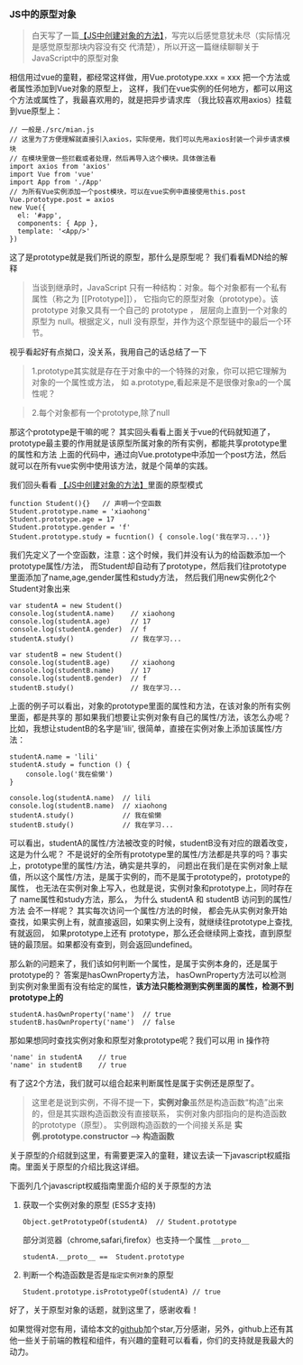 ### JS中的原型对象

> 白天写了一篇[【JS中创建对象的方法】](https://github.com/noahlam/articles/blob/master/JS%E4%B8%AD%E5%88%9B%E5%BB%BA%E5%AF%B9%E8%B1%A1%E7%9A%84%E6%96%B9%E6%B3%95.md)，写完以后感觉意犹未尽（实际情况是感觉原型那块内容没有交
代清楚），所以开这一篇继续聊聊关于JavaScript中的原型对象

相信用过vue的童鞋，都经常这样做，用Vue.prototype.xxx = xxx 把一个方法或者属性添加到Vue对象的原型上，
这样，我们在vue实例的任何地方，都可以用这个方法或属性了，我最喜欢用的，就是把异步请求库
（我比较喜欢用axios）挂载到vue原型上：

    // 一般是./src/mian.js
    // 这里为了方便理解就直接引入axios，实际使用，我们可以先用axios封装一个异步请求模块
    // 在模块里做一些拦截或者处理，然后再导入这个模块。具体做法看
    import axios from 'axios'
    import Vue from 'vue'
    import App from './App'
    // 为所有Vue实例添加一个post模块，可以在vue实例中直接使用this.post
    Vue.prototype.post = axios
    new Vue({
      el: '#app',
      components: { App },
      template: '<App/>'
    })

这了是prototype就是我们所说的原型，那什么是原型呢？ 我们看看MDN给的解释
> 当谈到继承时，JavaScript 只有一种结构：对象。每个对象都有一个私有属性（称之为 \[\[Prototype\]\]），
它指向它的原型对象（prototype）。该 prototype 对象又具有一个自己的 prototype ，
层层向上直到一个对象的原型为 null。根据定义，null 没有原型，并作为这个原型链中的最后一个环节。

视乎看起好有点拗口，没关系，我用自己的话总结了一下
> 1.prototype其实就是存在于对象中的一个特殊的对象，你可以把它理解为对象的一个属性或方法，
如 a.prototype,看起来是不是很像对象a的一个属性呢？

> 2.每个对象都有一个prototype,除了null

那这个prototype是干嘛的呢？ 其实回头看看上面关于vue的代码就知道了，
prototype最主要的作用就是该原型所属对象的所有实例，都能共享prototype里的属性和方法
上面的代码中，通过向Vue.prototype中添加一个post方法，然后就可以在所有vue实例中使用该方法，就是个简单的实践。

我们回头看看 [【JS中创建对象的方法】](https://github.com/noahlam/articles/blob/master/JS%E4%B8%AD%E5%88%9B%E5%BB%BA%E5%AF%B9%E8%B1%A1%E7%9A%84%E6%96%B9%E6%B3%95.md)里面的原型模式

    function Student(){}   // 声明一个空函数
    Student.prototype.name = 'xiaohong'
    Student.prototype.age = 17
    Student.prototype.gender = 'f'
    Student.prototype.study = fucntion() { console.log('我在学习...')}

我们先定义了一个空函数，注意：这个时候，我们并没有认为的给函数添加一个prototype属性/方法，
而Student却自动有了prototype，然后我们往prototype里面添加了name,age,gender属性和study方法，
然后我们用new实例化2个Student对象出来

    var studentA = new Student()
    console.log(studentA.name)    // xiaohong
    console.log(studentA.age)     // 17
    console.log(studentA.gender)  // f
    studentA.study()              // 我在学习...

    var studentB = new Student()
    console.log(studentB.age)     // xiaohong
    console.log(studentB.name)    // 17
    console.log(studentB.gender)  // f
    studentB.study()              // 我在学习...

上面的例子可以看出，对象的prototype里面的属性和方法，在该对象的所有实例里面，都是共享的
那如果我们想要让实例对象有自己的属性/方法，该怎么办呢？ 比如，我想让studentB的名字是'lili',
很简单，直接在实例对象上添加该属性/方法：

    studentA.name = 'lili'
    studentA.study = function () {
        console.log('我在偷懒')
    }

    console.log(studentA.name)  // lili
    console.log(studentB.name)  // xiaohong
    studentA.study()            // 我在偷懒
    studentB.study()            // 我在学习...

可以看出，studentA的属性/方法被改变的时候，studentB没有对应的跟着改变，这是为什么呢？
不是说好的全所有prototype里的属性/方法都是共享的吗？事实上，prototype里的属性/方法，确实是共享的，
问题出在我们是在实例对象上赋值，所以这个属性/方法，是属于实例的，而不是属于prototype的，prototype的属性，
也无法在实例对象上写入，也就是说，实例对象和prototype上，同时存在了 name属性和study方法，那么，
为什么 studentA 和 studentB 访问到的属性/方法 会不一样呢？ 其实每次访问一个属性/方法的时候，
都会先从实例对象开始查找，如果实例上有，就直接返回，如果实例上没有，就继续往prototype上查找,有就返回，
如果prototype上还有 prototype，那么还会继续网上查找，直到原型链的最顶层。如果都没有查到，则会返回undefined。

那么新的问题来了，我们该如何判断一个属性，是属于实例本身的，还是属于prototype的？ 答案是hasOwnProperty方法，
hasOwnProperty方法可以检测到实例对象里面有没有给定的属性，**该方法只能检测到实例里面的属性，检测不到prototype上的**

    studentA.hasOwnProperty('name')  // true
    studentB.hasOwnProperty('name')  // false

那如果想同时查找实例对象和原型对象prototype呢？我们可以用 in 操作符

    'name' in studentA    // true
    'name' in studentB    // true
有了这2个方法，我们就可以组合起来判断属性是属于实例还是原型了。

> 这里老是说到实例，不得不提一下，**实例对象**虽然是构造函数“构造”出来的，但是其实跟构造函数没有直接联系，
实例对象内部指向的是构造函数的prototype（原型）。 实例跟构造函数的一个间接关系是
**实例.prototype.constructor --> 构造函数**

关于原型的介绍就到这里，有需要更深入的童鞋，建议去读一下javascript权威指南。里面关于原型的介绍比我这详细。

下面列几个javascript权威指南里面介绍的关于原型的方法

1. 获取一个实例对象的原型 (ES5才支持)

    `Object.getPrototypeOf(studentA)  // Student.prototype `

    部分浏览器（chrome,safari,firefox）也支持一个属性 `__proto__`

    `studentA.__proto__ ==  Student.prototype`

2. 判断一个构造函数是否是`指定实例对象`的原型

    `Student.prototype.isPrototypeOf(studentA) // true`

好了，关于原型对象的话题，就到这里了，感谢收看！

如果觉得对您有用，请给本文的[github](https://github.com/noahlam/articles)加个star,万分感谢，另外，github上还有其他一些关于前端的教程和组件，有兴趣的童鞋可以看看，你们的支持就是我最大的动力。
